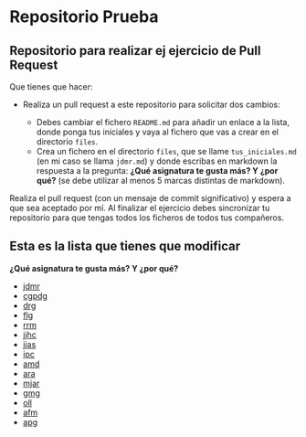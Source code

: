 # Repositorio Prueba

## Repositorio para realizar ej ejercicio de Pull Request

Que tienes que hacer:

* Realiza un pull request a este repositorio para solicitar dos cambios:

    * Debes cambiar el fichero `README.md` para añadir un enlace a la lista, donde ponga tus iniciales y vaya al fichero que vas a crear en el directorio `files`.
    * Crea un  fichero en el directorio `files`, que se llame `tus_iniciales.md` (en mi caso se llama `jdmr.md`) y donde escribas en markdown la respuesta a la pregunta: **¿Qué asignatura te gusta más? Y ¿por qué?** (se debe utilizar al menos 5 marcas distintas de markdown).

Realiza el pull request (con un mensaje de commit significativo) y espera a que sea aceptado por mí. Al finalizar el ejercicio debes sincronizar tu repositorio para que tengas todos los ficheros de todos tus compañeros.

## Esta es la lista que tienes que modificar

**¿Qué asignatura te gusta más? Y ¿por qué?**

* [jdmr](files/jdmr.md)
* [cgpdg](files/cgpdg.md)
* [drg](files/drg.md)
* [flg](files/flg.md)
* [rrm](files/rrm.md)
* [jjhc](files/jjhc.md)
* [jjas](files/jjas.md)
* [ipc](files/ipc.md)
* [amd](files/amd.md)
* [ara](files/ara.md)
* [mjar](files/mjar.md)
* [gmg](files/gmg.md)
* [oll](files/oll.md)
* [afm](files/afm.md)
* [apg](files/apg.md)
